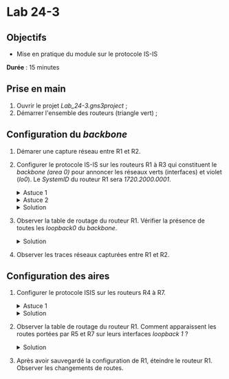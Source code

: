 Lab 24-3
===

## Objectifs
* Mise en pratique du module sur le protocole IS-IS

**Durée** : 15 minutes

## Prise en main
1. Ouvrir le projet _Lab_24-3.gns3project_ ;
3. Démarrer l'ensemble des routeurs (triangle vert) ;

## Configuration du _backbone_
1. Démarer une capture réseau entre R1 et R2.
2. Configurer le protocole IS-IS sur les routeurs R1 à R3 qui constituent le _backbone (area 0)_  pour annoncer les réseaux verts (interfaces) et violet (_lo0_). Le _SystemID_ du routeur R1 sera _1720.2000.0001_.
    <details>
    <summary>Astuce 1</summary>

    * Pour appliquer une même configuration sur plusieurs interfaces dont la numérotation est continue entre _n_ et _p_ il est possible de sélectionner l'ensemble de ces interfaces avec la commande _interface range e 1/n - p_.
    </details>
    <details>
    <summary>Astuce 2</summary>

    * Ne pas oublier que la notion de _backbone_ avec IS-IS implique que les routeurs qui la constituent sont des routeurs _level-2-only_
    </details>
    <details>
    <summary>Solution</summary>

    <pre>
    Sur R1 :

    R1(config)# router isis
    R1(config-router)# net 49.0000.1720.2000.0001.00
    R1(config-router)# is-type level-2-only
    R1(config-router)# exit
    R1(config)# interface range e 1/0 - 2
    R1(config-if-range)# ip router isis
    R1(config-router)# exit
    R1(config)# interface loopback 0
    R1(config-if-range)# ip router isis
    </pre>
    </details>

 3. Observer la table de routage du routeur R1. Vérifier la présence de toutes les _loopback0_ du _backbone_.
    <details>
    <summary>Solution</summary>

    <pre>
        172.20.0.0/32 is subnetted, 3 subnets
    C       172.20.0.1 is directly connected, Loopback0
    i L2    172.20.0.2 [115/20] via 10.0.3.1, Ethernet1/0
    i L2    172.20.0.3 [115/20] via 10.0.3.3, Ethernet1/1
    </pre>
    </details>
4. Observer les traces réseaux capturées entre R1 et R2.
## Configuration des aires
1. Configurer le protocole ISIS sur les routeurs R4 à R7.
    <details>
    <summary>Astuce 1</summary>

    * Ne pas oublier que de configurer les routeurs R5 et R7 en _level-l1_.
    </details>
    <details>
    <summary>Solution</summary>

    <pre>
    Sur R4 :

    R4(config)# router isis
    R4(config-router)# net 49.0001.1720.2000.0004.00
    R4(config-router)# exir
    R4(config)# interface range e1/0 - 2
    R4(config-if-range)# ip router isis
    R4(config-if-range)# exit
    R4(config)# interface lo 0
    R4(config-if)# ip router isis
    </pre>
    </details>
3. Observer la table de routage du routeur R1. Comment apparaissent les routes portées par R5 et R7 sur leurs interfaces _loopback 1_ ?
    <details>
    <summary>Solution</summary>

    * Elles apparaissent préfixée par _i L2_.
    <pre>
    i L2 203.0.113.0/24 [115/40] via 10.0.3.3, Ethernet1/1
    i L2 192.0.2.0/24 [115/30] via 10.0.3.5, Ethernet1/2   
    </pre>
    </details>

4. Après avoir sauvegardé la configuration de R1, éteindre le routeur R1. Observer les changements de routes.